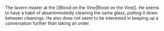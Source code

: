 The tavern master at the [[Blood on the Vine|Blood on the Vine]]. He seems to have a habit of absentmindedly cleaning the same glass, putting it down between cleanings. He also does not seem to be interested in keeping up a conversation further than taking an order.
